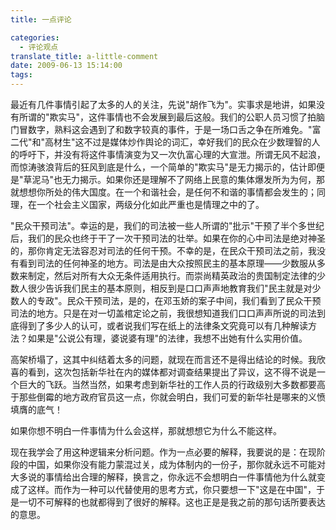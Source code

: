 ```yaml
---
title: 一点评论

categories:
  - 评论观点
translate_title: a-little-comment
date: 2009-06-13 15:14:00
tags:
---
```


最近有几件事情引起了太多的人的关注，先说"胡作飞为"。实事求是地讲，如果没有所谓的"欺实马"，这件事情也不会发展到最后这般。我们的公职人员习惯了拍脑门冒数字，熟料这会遇到了和数字较真的事件，于是一场口舌之争在所难免。"富二代"和"高材生"这不过是媒体炒作舆论的词汇，幸好我们的民众在少数理智的人的呼吁下，并没有将这件事情演变为又一次仇富心理的大宣泄。所谓无风不起浪，而惊涛骇浪背后的狂风到底是什么，一个简单的"欺实马"是无力揭示的，估计即便是"草泥马"也无力揭示。如果你还是理解不了网络上民意的集体爆发所为为何，那就想想你所处的伟大国度。在一个和谐社会，是任何不和谐的事情都会发生的；同理，在一个社会主义国家，两级分化如此严重也是情理之中的了。

"民众干预司法"。幸运的是，我们的司法被一些人所谓的"批示"干预了半个多世纪后，我们的民众也终于干了一次干预司法的壮举。如果在你的心中司法是绝对神圣的，那你肯定无法容忍对司法的任何干预。不幸的是，在民众干预司法之前，我没有看到司法的任何神圣的地方。司法是由大众按照民主的基本原理——少数服从多数来制定，然后对所有大众无条件适用执行。而崇尚精英政治的贵国制定法律的少数人很少告诉我们民主的基本原则，相反到是口口声声地教育我们"民主就是对少数人的专政"。民众干预司法，是的，在邓玉娇的案子中间，我们看到了民众干预司法的地方。只是在对一切盖棺定论之前，我很想知道我们口口声声所说的司法到底得到了多少人的认可，或者说我们写在纸上的法律条文究竟可以有几种解读方法？如果是"公说公有理，婆说婆有理"的法律，我想不出她有什么实用价值。

高架桥塌了，这其中纠结着太多的问题，就现在而言还不是得出结论的时候。我欣喜的看到，这次包括新华社在内的媒体都对调查结果提出了异议，这不得不说是一个巨大的飞跃。当然当然，如果考虑到新华社的工作人员的行政级别大多数都要高于那些倒霉的地方政府官员这一点，你就会明白，我们可爱的新华社是哪来的义愤填膺的底气！

如果你想不明白一件事情为什么会这样，那就想想它为什么不能这样。

现在我学会了用这种逻辑来分析问题。作为一点必要的解释，我要说的是：在现阶段的中国，如果你没有能力蒙混过关，成为体制内的一份子，那你就永远不可能对大多说的事情给出合理的解释，换言之，你永远不会想明白一件事情他为什么就变成了这样。而作为一种可以代替使用的思考方式，你只要想一下"这是在中国"，于是一切不可解释的也就都得到了很好的解释。这也正是是我之前的那句话所要表达的意思。